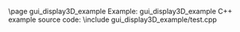 \page gui_display3D_example Example: gui_display3D_example
C++ example source code:
\include gui_display3D_example/test.cpp
